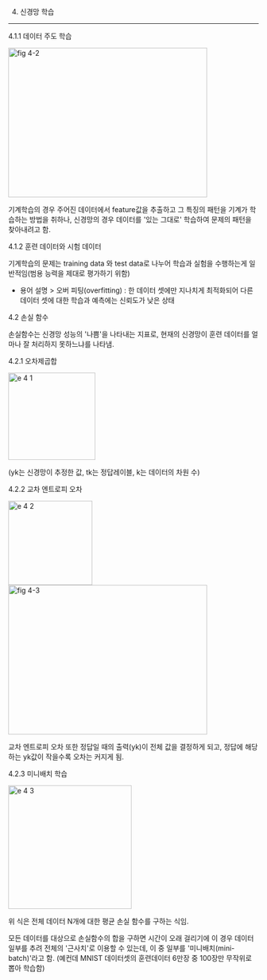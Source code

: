 4. 신경망 학습
--------------

4.1.1 데이터 주도 학습

<img width="400" height = '300' alt="fig 4-2" src="https://user-images.githubusercontent.com/125746059/229109804-2d041d40-0acb-49ec-bedb-d6db604c55cf.png">

기계학습의 경우 주어진 데이터에서 feature값을 추출하고 그 특징의 패턴을 기계가 학습하는 방법을 취하나, 신경망의 경우 데이터를 '있는 그대로' 학습하여 문제의 패턴을 찾아내려고 함. 

4.1.2 훈련 데이터와 시험 데이터

기계학습의 문제는 training data 와 test data로 나누어 학습과 실험을 수행하는게 일반적임(범용 능력을 제대로 평가하기 위함)

* 용어 설명 > 오버 피팅(overfitting) : 한 데이터 셋에만 지나치게 최적화되어 다른 데이터 셋에 대한 학습과 예측에는 신뢰도가 낮은 상태

4.2 손실 함수

손실함수는 신경망 성능의 '나쁨'을 나타내는 지표로, 현재의 신경망이 훈련 데이터를 얼마나 잘 처리하지 못하느냐를 나타냄. 

4.2.1 오차제곱합

<img width="175" alt="e 4 1" src="https://user-images.githubusercontent.com/125746059/229112975-2e455697-7c38-4306-83cd-b3515d6ccaa2.png">

(yk는 신경망이 추정한 값, tk는 정답레이블, k는 데이터의 차원 수)

4.2.2 교차 엔트로피 오차

<img width="169" alt="e 4 2" src="https://user-images.githubusercontent.com/125746059/229115249-3c305647-15ab-477e-bfca-0fa1489a8ddc.png">

<img width="400" height='300' alt="fig 4-3" src="https://user-images.githubusercontent.com/125746059/229115824-ef7b69a6-d6d1-4fd3-99fa-089bf028e32c.png">
                         
교차 엔트로피 오차 또한 정답일 때의 출력(yk)이 전체 값을 결정하게 되고, 정답에 해당하는 yk값이 작을수록 오차는 커지게 됨. 

4.2.3 미니배치 학습

<img width="248" alt="e 4 3" src="https://user-images.githubusercontent.com/125746059/229117648-696bbd6f-2d58-4861-8521-6c05f26fc4be.png">

위 식은 전체 데이터 N개에 대한 평균 손실 함수를 구하는 식임. 

모든 데이터를 대상으로 손실함수의 합을 구하면 시간이 오래 걸리기에 이 경우 데이터 일부를 추려 전체의 '근사치'로 이용할 수 있는데, 이 중 일부를 '미니배치(mini-batch)'라고 함.
(예컨데 MNIST 데이터셋의 훈련데이터 6만장 중 100장만 무작위로 뽑아 학습함)


                         
                         






